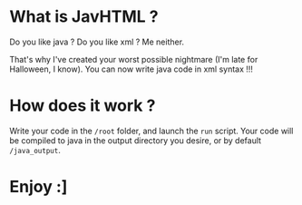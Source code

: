 # What is JavHTML ?

Do you like java ?
Do you like xml ?
Me neither.

That's why I've created your worst possible nightmare (I'm late for Halloween, I know).
You can now write java code in xml syntax !!!

# How does it work ?
Write your code in the `/root` folder, and launch the `run` script.
Your code will be compiled to java in the output directory you desire, or by default `/java_output`.

# Enjoy :]